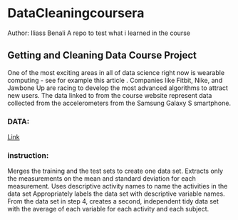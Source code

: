 # DataCleaningcoursera
Author: Iliass Benali
A repo to test what i learned in the course
## Getting and Cleaning Data Course Project
One of the most exciting areas in all of data science right now is wearable computing - see for example this article . Companies like Fitbit, Nike, and Jawbone Up are racing to develop the most advanced algorithms to attract new users. The data linked to from the course website represent data collected from the accelerometers from the Samsung Galaxy S smartphone.
### **DATA**:
[Link](https://d396qusza40orc.cloudfront.net/getdata%2Fprojectfiles%2FUCI%20HAR%20Dataset.zip)
### instruction:
Merges the training and the test sets to create one data set.
Extracts only the measurements on the mean and standard deviation for each measurement.
Uses descriptive activity names to name the activities in the data set
Appropriately labels the data set with descriptive variable names.
From the data set in step 4, creates a second, independent tidy data set with the average of each variable for each activity and each subject.

